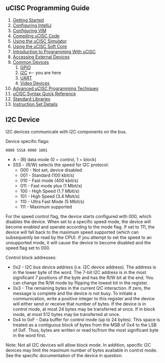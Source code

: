 ## uCISC Programming Guide

1. [Getting Started](1.0_Getting_Started.md)
1. [Configuring IntelliJ](1.1_Configuring_IntelliJ.md)
2. [Configuring VIM](1.2_Configuring_VIM.md)
3. [Compiling uCISC Code](1.3_Compiling_uCISC_Code.md)
4. [Using the uCISC Simulator](1.4_Simulating_uCISC.md)
5. [Using the uCISC Soft Core](1.5_Running_uCISC_Soft_Core.md)
2. [Introduction to Programming With uCISC](2.0_Program_With_uCISC.md)
1. [Accessing External Devices](2.1_Accessing_Devices.md)
2. [Common Devices](2.2.0_Common_Devices.md)
   1. [GPIO](2.2.1_GPIO_Devices.md)
   2. [I2C](2.2.2_I2C_Devices.md) <-- you are here
   3. [UART](2.2.3_UART_Devices.md)
   4. [Video Devices](2.2.4_Video_Devices.md)
3. [Advanced uCISC Programming Techiques](2.3_Advanced_Programming_Techniques.md)
3. [uCISC Syntax Quick Reference](3_Syntax_Quick_Reference.md)
4. [Standard Libraries](04_Syntax_Quick_Reference.md)
5. [Instruction Set Details](5_Instruction_Set_Details.md)

## I2C Device

I2C devices communicate with I2C components on the bus.

Device specific flags:
```
0000 SSSA 0000 1001
```

* A - (R) data mode (0 = control, 1 = block)
* SSS - (R/W) selects the speed for I2C protocol:
    * 000 - Not set, device disabled
    * 001 - Standard (100 kbit/s)
    * 010 - Fast mode (400 kbit/s)
    * 011 - Fast mode plus (1 Mbit/s)
    * 100 - High Speed (1.7 Mbit/s)
    * 101 - High Speed (3.4 Mbit/s)
    * 110 - Ultra Fast Mode (5 Mbit/s)
    * 111 - Maximum supported

For the speed control flag, the device starts configured with 000, which disables
the device. When set to a specific speed mode, the device will become enabled and
operate according to the mode flag. If set to 111, the device will fall back to
the maximum speed supported (which can subsequently be read by the CPU). If you
attempt to set the speed to an unsupported mode, it will cause the device to become
disabled and the speed flag set to 000.

Control block addresses:

* 0x2 - I2C bus device address (i.e. I2C device address). The address is in the lower
  byte of the word. The 7-bit I2C address is in the most significant 7 positions of the
  byte and has the R/W bit at the end. You can change the R/W mode by flipping the
  lowest bit in the register.
* 0x3 - The remaining bytes in the current I2C interaction. If zero, the message is
  complete and the device is not busy. To initiate a communication, write a positive
  integer to this register and the device will either send or receive that number of
  bytes. If the device is in control mode, at most 24 bytes may be transferred at
  once. If in block mode, at most 512 bytes may be transferred at once.
* 0x4 to 0xF - Data buffer for control mode (up to 24 bytes). This space is treated
  as a contiguous block of bytes from the MSB of 0x4 to the LSB of 0xF. Thus, bytes
  are written or read to/from the most significant byte in the word first.

Note: Not all I2C devices will allow block mode. In addition, specific I2C devices may
limit the maximum number of bytes available in control mode. See the specific
documentation of the device in question.